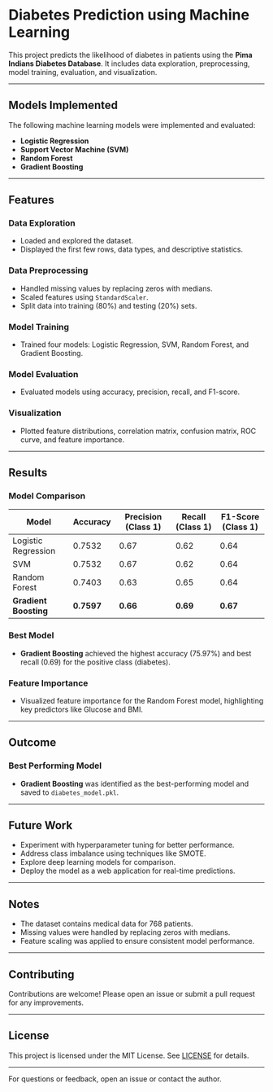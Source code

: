 # Diabetes Prediction using Machine Learning

This project predicts the likelihood of diabetes in patients using the **Pima Indians Diabetes Database**. It includes data exploration, preprocessing, model training, evaluation, and visualization.


---

## Models Implemented

The following machine learning models were implemented and evaluated:
- **Logistic Regression**
- **Support Vector Machine (SVM)**
- **Random Forest**
- **Gradient Boosting**

---

## Features

### Data Exploration
- Loaded and explored the dataset.
- Displayed the first few rows, data types, and descriptive statistics.

### Data Preprocessing
- Handled missing values by replacing zeros with medians.
- Scaled features using `StandardScaler`.
- Split data into training (80%) and testing (20%) sets.

### Model Training
- Trained four models: Logistic Regression, SVM, Random Forest, and Gradient Boosting.

### Model Evaluation
- Evaluated models using accuracy, precision, recall, and F1-score.

### Visualization
- Plotted feature distributions, correlation matrix, confusion matrix, ROC curve, and feature importance.

---

## Results

### Model Comparison

| Model               | Accuracy | Precision (Class 1) | Recall (Class 1) | F1-Score (Class 1) |
|---------------------|----------|---------------------|------------------|--------------------|
| Logistic Regression | 0.7532   | 0.67                | 0.62             | 0.64               |
| SVM                 | 0.7532   | 0.67                | 0.62             | 0.64               |
| Random Forest       | 0.7403   | 0.63                | 0.65             | 0.64               |
| **Gradient Boosting** | **0.7597** | **0.66**            | **0.69**         | **0.67**           |

### Best Model
- **Gradient Boosting** achieved the highest accuracy (75.97%) and best recall (0.69) for the positive class (diabetes).

### Feature Importance
- Visualized feature importance for the Random Forest model, highlighting key predictors like Glucose and BMI.

---

## Outcome

### Best Performing Model
- **Gradient Boosting** was identified as the best-performing model and saved to `diabetes_model.pkl`.

---

## Future Work
- Experiment with hyperparameter tuning for better performance.
- Address class imbalance using techniques like SMOTE.
- Explore deep learning models for comparison.
- Deploy the model as a web application for real-time predictions.

---

## Notes
- The dataset contains medical data for 768 patients.
- Missing values were handled by replacing zeros with medians.
- Feature scaling was applied to ensure consistent model performance.

---

## Contributing
Contributions are welcome! Please open an issue or submit a pull request for any improvements.

---

## License
This project is licensed under the MIT License. See [LICENSE](LICENSE) for details.

---

For questions or feedback, open an issue or contact the author.
